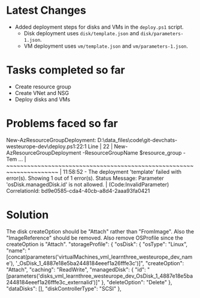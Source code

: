 # Latest Changes
- Added deployment steps for disks and VMs in the `deploy.ps1` script.
  - Disk deployment uses `disk/template.json` and `disk/parameters-1.json`.
  - VM deployment uses `vm/template.json` and `vm/parameters-1.json`.

# Tasks completed so far
- Create resource group
- Create VNet and NSG
- Deploy disks and VMs

# Problems faced so far
New-AzResourceGroupDeployment: D:\data_files\code\git-devchats-westeurope-dev\deploy.ps1:22:1
Line |
  22 |  New-AzResourceGroupDeployment -ResourceGroupName $resource_group -Tem …
     |  ~~~~~~~~~~~~~~~~~~~~~~~~~~~~~~~~~~~~~~~~~~~~~~~~~~~~~~~~~~~~~~~~~~~~~
     | 11:58:52 - The deployment 'template' failed with error(s). Showing 1 out of 1 error(s). Status Message: Parameter 'osDisk.managedDisk.id' is not allowed. 
     | (Code:InvalidParameter)  CorrelationId: bd9e0585-cda4-40cb-a8d4-2aaa93fa0421

# Solution
The disk createOption should be "Attach" rather than "FromImage". Also the "ImageReference" should be removed. Also remove OSProfile since the createOption is "Attach".
"storageProfile": {
                    "osDisk": {
                        "osType": "Linux",
                        "name": "[concat(parameters('virtualMachines_vml_learnthree_westeurope_dev_name'), '_OsDisk_1_4887e18e5ba2448184eeef1a26fffe3c')]",
                        "createOption": "Attach",
                        "caching": "ReadWrite",
                        "managedDisk": {
                            "id": "[parameters('disks_vml_learnthree_westeurope_dev_OsDisk_1_4887e18e5ba2448184eeef1a26fffe3c_externalid')]"
                        },
                        "deleteOption": "Delete"
                    },
                    "dataDisks": [],
                    "diskControllerType": "SCSI"
                },